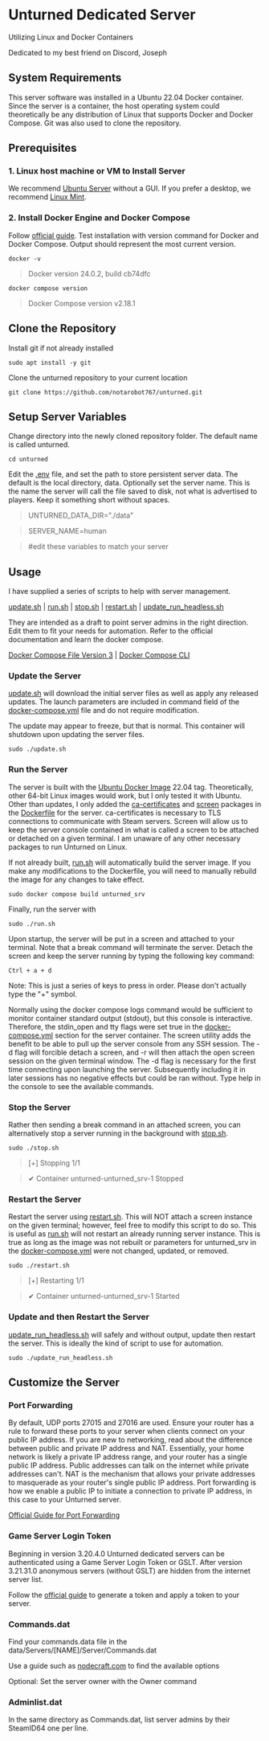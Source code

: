 # Unturned Dedicated Server
Utilizing Linux and Docker Containers

Dedicated to my best friend on Discord, Joseph

## System Requirements
This server software was installed in a Ubuntu 22.04 Docker container. Since the server is a container, the host operating system could theoretically be any distribution of Linux that supports Docker and Docker Compose. Git was also used to clone the repository.

## Prerequisites
### 1. Linux host machine or VM to Install Server
We recommend [Ubuntu Server](https://ubuntu.com/download/server) without a GUI. If you prefer a desktop, we recommend [Linux Mint](https://linuxmint.com/download.php).

### 2. Install Docker Engine and Docker Compose
Follow [official guide](https://docs.docker.com/engine/install/ubuntu/). Test installation with version command for Docker and Docker Compose. Output should represent the most current version.
```
docker -v
```
> Docker version 24.0.2, build cb74dfc
```
docker compose version
```
> Docker Compose version v2.18.1

## Clone the Repository
Install git if not already installed
```
sudo apt install -y git
```
Clone the unturned repository to your current location
```
git clone https://github.com/notarobot767/unturned.git
```

## Setup Server Variables
Change directory into the newly cloned repository folder. The default name is called unturned.
```
cd unturned
```
Edit the [.env](.env) file, and set the path to store persistent server data. The default is the local directory, data. Optionally set the server name. This is the name the server will call the file saved to disk, not what is advertised to players. Keep it something short without spaces.

> UNTURNED_DATA_DIR="./data"

> SERVER_NAME=human

> #edit these variables to match your server


## Usage
I have supplied a series of scripts to help with server management.

[update.sh](update.sh) |
[run.sh](run.sh) |
[stop.sh](stop.sh) |
[restart.sh](restart.sh) | 
[update_run_headless.sh](update_run_headless.sh)

They are intended as a draft to point server admins in the right direction. Edit them to fit your needs for automation. Refer to the official documentation and learn the docker compose.

[Docker Compose File Version 3](https://docs.docker.com/compose/compose-file/compose-file-v3/) |
[Docker Compose CLI](https://docs.docker.com/compose/reference/)

### Update the Server
[update.sh](update.sh) will download the initial server files as well as apply any released updates. The launch parameters are included in command field of the [docker-compose.yml](docker-compose.yml) file and do not require modification.

The update may appear to freeze, but that is normal. This container will shutdown upon updating the server files.

```
sudo ./update.sh
```

### Run the Server
The server is built with the [Ubuntu Docker Image](https://hub.docker.com/_/ubuntu) 22.04 tag. Theoretically, other 64-bit Linux images would work, but I only tested it with Ubuntu. Other than updates, I only added the [ca-certificates](https://packages.ubuntu.com/jammy/ca-certificates) and [screen](https://packages.ubuntu.com/jammy/screen) packages in the [Dockerfile](Dockerfile) for the server. ca-certificates is necessary to TLS connections to communicate with Steam servers. Screen will allow us to keep the server console contained in what is called a screen to be attached or detached on a given terminal. I am unaware of any other necessary packages to run Unturned on Linux.

If not already built, [run.sh](run.sh) will automatically build the server image. If you make any modifications to the Dockerfile, you will need to manually rebuild the image for any changes to take effect.

```
sudo docker compose build unturned_srv
```

Finally, run the server with
```
sudo ./run.sh
```

Upon startup, the server will be put in a screen and attached to your terminal. Note that a break command will terminate the server. Detach the screen and keep the server running by typing the following key command:

```
Ctrl + a + d
```

Note: This is just a series of keys to press in order. Please don't actually type the "+" symbol.

Normally using the docker compose logs command would be sufficient to monitor container standard output (stdout), but this console is interactive. Therefore, the stdin_open and tty flags were set true in the [docker-compose.yml](docker-compose.yml) section for the server container. The screen utility adds the benefit to be able to pull up the server console from any SSH session. The -d flag will forcible detach a screen, and -r will then attach the open screen session on the given terminal window. The -d flag is necessary for the first time connecting upon launching the server. Subsequently including it in later sessions has no negative effects but could be ran without. Type help in the console to see the available commands.

### Stop the Server
Rather then sending a break command in an attached screen, you can alternatively stop a server running in the background with [stop.sh](stop.sh).
```
sudo ./stop.sh
```
> [+] Stopping 1/1

>  ✔ Container unturned-unturned_srv-1  Stopped

### Restart the Server
Restart the server using [restart.sh](restart.sh). This will NOT attach a screen instance on the given terminal; however, feel free to modify this script to do so. This is useful as [run.sh](run.sh) will not restart an already running server instance. This is true as long as the image was not rebuilt or parameters for unturned_srv in the [docker-compose.yml](docker-compose.yml) were not changed, updated, or removed.

```
sudo ./restart.sh
```
> [+] Restarting 1/1

> ✔ Container unturned-unturned_srv-1  Started

### Update and then Restart the Server
[update_run_headless.sh](update_run_headless.sh) will safely and without output, update then restart the server. This is ideally the kind of script to use for automation.

```
sudo ./update_run_headless.sh
```

## Customize the Server
### Port Forwarding
By default, UDP ports 27015 and 27016 are used. Ensure your router has a rule to forward these ports to your server when clients connect on your public IP address. If you are new to networking, read about the difference between public and private IP address and NAT. Essentially, your home network is likely a private IP address range, and your router has a single public IP address. Public addresses can talk on the internet while private addresses can't. NAT is the mechanism that allows your private addresses to masquerade as your router's single public IP address. Port forwarding is how we enable a public IP to initiate a connection to private IP address, in this case to your Unturned server.

[Official Guide for Port Forwarding](https://docs.smartlydressedgames.com/en/stable/servers/port-forwarding.html)

### Game Server Login Token
Beginning in version 3.20.4.0 Unturned dedicated servers can be authenticated using a Game Server Login Token or GSLT. After version 3.21.31.0 anonymous servers (without GSLT) are hidden from the internet server list.

Follow the [official guide](https://docs.smartlydressedgames.com/en/stable/servers/game-server-login-tokens.html) to generate a token and apply a token to your server.

### Commands.dat
Find your commands.data file in the data/Servers/[NAME]/Server/Commands.dat

Use a guide such as [nodecraft.com](https://nodecraft.com/support/games/unturned/configuring-your-unturned-server-commands-dat#h-default-single-player-loadouts-de1ae627a) to find the available options

Optional: Set the server owner with the Owner command

### Adminlist.dat
In the same directory as Commands.dat, list server admins by their SteamID64 one per line.